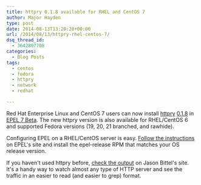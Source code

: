 ```yaml
---
title: httpry 0.1.8 available for RHEL and CentOS 7
author: Major Hayden
type: post
date: 2014-08-13T13:20:28+00:00
url: /2014/08/13/httpry-rhel-centos-7/
dsq_thread_id:
  - 3642807708
categories:
  - Blog Posts
tags:
  - centos
  - fedora
  - httpry
  - network
  - redhat

---
```

Red Hat Enterprise Linux and CentOS 7 users can now install [httpry][1] [0.1.8][2] in [EPEL 7 Beta][3]. The new httpry version is also available for RHEL/CentOS 6 and supported Fedora versions (19, 20, 21 branched, and rawhide).

Configuring EPEL on a RHEL/CentOS server is easy. [Follow the instructions][4] on EPEL's site and install the epel-release RPM that matches your OS release version.

If you haven't used httpry before, [check the output][5] on Jason Bittel's site. It's a handy way to watch almost any type of HTTP server and see the traffic in an easier to read (and easier to grep) format.

 [1]: https://github.com/jbittel/httpry
 [2]: https://github.com/jbittel/httpry/blob/master/doc/ChangeLog
 [3]: https://dl.fedoraproject.org/pub/epel/beta/7/x86_64/repoview/httpry.html
 [4]: https://fedoraproject.org/wiki/EPEL#How_can_I_use_these_extra_packages.3F
 [5]: http://dumpsterventures.com/jason/httpry/

